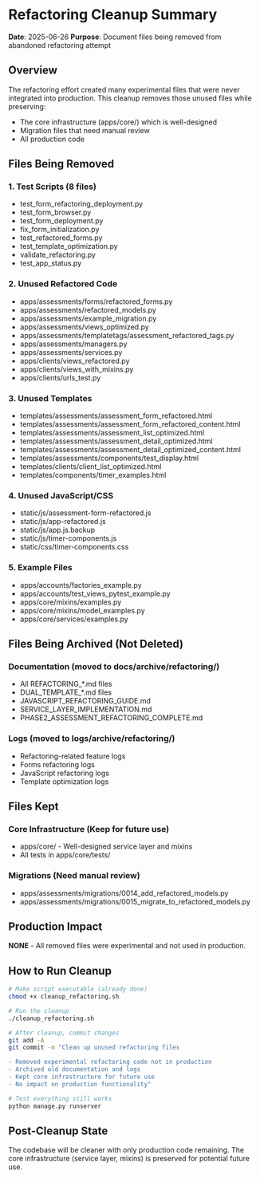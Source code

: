 # Refactoring Cleanup Summary

**Date**: 2025-06-26
**Purpose**: Document files being removed from abandoned refactoring attempt

## Overview

The refactoring effort created many experimental files that were never integrated into production. This cleanup removes those unused files while preserving:
- The core infrastructure (apps/core/) which is well-designed
- Migration files that need manual review
- All production code

## Files Being Removed

### 1. Test Scripts (8 files)
- test_form_refactoring_deployment.py
- test_form_browser.py
- test_form_deployment.py
- fix_form_initialization.py
- test_refactored_forms.py
- test_template_optimization.py
- validate_refactoring.py
- test_app_status.py

### 2. Unused Refactored Code
- apps/assessments/forms/refactored_forms.py
- apps/assessments/refactored_models.py
- apps/assessments/example_migration.py
- apps/assessments/views_optimized.py
- apps/assessments/templatetags/assessment_refactored_tags.py
- apps/assessments/managers.py
- apps/assessments/services.py
- apps/clients/views_refactored.py
- apps/clients/views_with_mixins.py
- apps/clients/urls_test.py

### 3. Unused Templates
- templates/assessments/assessment_form_refactored.html
- templates/assessments/assessment_form_refactored_content.html
- templates/assessments/assessment_list_optimized.html
- templates/assessments/assessment_detail_optimized.html
- templates/assessments/assessment_detail_optimized_content.html
- templates/assessments/components/test_display.html
- templates/clients/client_list_optimized.html
- templates/components/timer_examples.html

### 4. Unused JavaScript/CSS
- static/js/assessment-form-refactored.js
- static/js/app-refactored.js
- static/js/app.js.backup
- static/js/timer-components.js
- static/css/timer-components.css

### 5. Example Files
- apps/accounts/factories_example.py
- apps/accounts/test_views_pytest_example.py
- apps/core/mixins/examples.py
- apps/core/mixins/model_examples.py
- apps/core/services/examples.py

## Files Being Archived (Not Deleted)

### Documentation (moved to docs/archive/refactoring/)
- All REFACTORING_*.md files
- DUAL_TEMPLATE_*.md files
- JAVASCRIPT_REFACTORING_GUIDE.md
- SERVICE_LAYER_IMPLEMENTATION.md
- PHASE2_ASSESSMENT_REFACTORING_COMPLETE.md

### Logs (moved to logs/archive/refactoring/)
- Refactoring-related feature logs
- Forms refactoring logs
- JavaScript refactoring logs
- Template optimization logs

## Files Kept

### Core Infrastructure (Keep for future use)
- apps/core/ - Well-designed service layer and mixins
- All tests in apps/core/tests/

### Migrations (Need manual review)
- apps/assessments/migrations/0014_add_refactored_models.py
- apps/assessments/migrations/0015_migrate_to_refactored_models.py

## Production Impact

**NONE** - All removed files were experimental and not used in production.

## How to Run Cleanup

```bash
# Make script executable (already done)
chmod +x cleanup_refactoring.sh

# Run the cleanup
./cleanup_refactoring.sh

# After cleanup, commit changes
git add -A
git commit -m "Clean up unused refactoring files

- Removed experimental refactoring code not in production
- Archived old documentation and logs
- Kept core infrastructure for future use
- No impact on production functionality"

# Test everything still works
python manage.py runserver
```

## Post-Cleanup State

The codebase will be cleaner with only production code remaining. The core infrastructure (service layer, mixins) is preserved for potential future use.